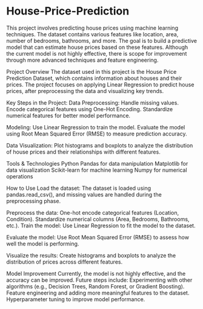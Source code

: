 # House-Price-Prediction

This project involves predicting house prices using machine learning techniques. The dataset contains various features like location, area, number of bedrooms, bathrooms, and more. The goal is to build a predictive model that can estimate house prices based on these features. Although the current model is not highly effective, there is scope for improvement through more advanced techniques and feature engineering.

Project Overview
The dataset used in this project is the House Price Prediction Dataset, which contains information about houses and their prices. The project focuses on applying Linear Regression to predict house prices, after preprocessing the data and visualizing key trends.

Key Steps in the Project:
  Data Preprocessing:
    Handle missing values.
    Encode categorical features using One-Hot Encoding.
    Standardize numerical features for better model performance.
    
  Modeling:
    Use Linear Regression to train the model.
    Evaluate the model using Root Mean Squared Error (RMSE) to measure prediction accuracy.
    
  Data Visualization:
    Plot histograms and boxplots to analyze the distribution of house prices and their relationships with different features.
    
Tools & Technologies
  Python
  Pandas for data manipulation
  Matplotlib for data visualization
  Scikit-learn for machine learning
  Numpy for numerical operations

How to Use
  Load the dataset: The dataset is loaded using pandas.read_csv(), and missing values are handled during the preprocessing phase.

  Preprocess the data:
    One-hot encode categorical features (Location, Condition).
    Standardize numerical columns (Area, Bedrooms, Bathrooms, etc.).
    Train the model: Use Linear Regression to fit the model to the dataset.

  Evaluate the model: Use Root Mean Squared Error (RMSE) to assess how well the model is performing.

  Visualize the results: Create histograms and boxplots to analyze the distribution of prices across different features.

Model Improvement
  Currently, the model is not highly effective, and the accuracy can be improved. Future steps include:
  Experimenting with other algorithms (e.g., Decision Trees, Random Forest, or Gradient Boosting).
  Feature engineering and adding more meaningful features to the dataset.
  Hyperparameter tuning to improve model performance.
